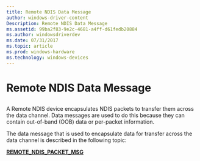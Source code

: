 ```yaml
---
title: Remote NDIS Data Message
author: windows-driver-content
Description: Remote NDIS Data Message
ms.assetid: 99ba2f83-9e2c-4681-a4ff-d61fedb20884
ms.author: windowsdriverdev
ms.date: 07/31/2017
ms.topic: article
ms.prod: windows-hardware
ms.technology: windows-devices
---
```


# Remote NDIS Data Message


## <a href="" id="ddk-remote-ndis-data-message-nr"></a>


A Remote NDIS device encapsulates NDIS packets to transfer them across the data channel. Data messages are used to do this because they can contain out-of-band (OOB) data or per-packet information.

The data message that is used to encapsulate data for transfer across the data channel is described in the following topic:

[**REMOTE\_NDIS\_PACKET\_MSG**](remote-ndis-packet-msg.md)

 

 




